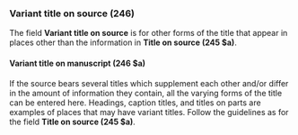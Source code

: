 ### Variant title on source (246)

The field **Variant title on source** is for other forms of the title that appear in places other than the information in **Title on source (245 $a)**.  

#### Variant title on manuscript (246 $a)  

If the source bears several titles which supplement each other and/or differ in the amount of information they contain,
all the varying forms of the title can be entered here. Headings, caption titles, and titles on parts are examples of
places that may have variant titles. Follow the guidelines as for the field **Title on source (245 $a)**.
